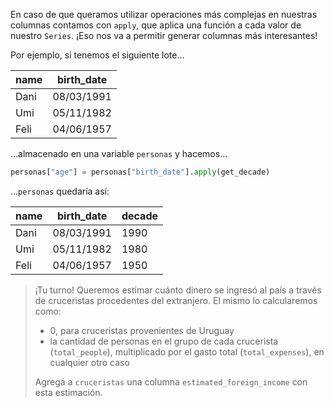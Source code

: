 En caso de que queramos utilizar operaciones más complejas en nuestras columnas contamos con `apply`, que aplica una función a cada valor de nuestro `Series`. ¡Eso nos va a permitir generar columnas más interesantes! 

Por ejemplo, si tenemos el siguiente lote...

name|birth_date|
---|---|
Dani|08/03/1991|
Umi|05/11/1982|
Feli|04/06/1957|

...almacenado en una variable `personas` y hacemos...

```python
personas["age"] = personas["birth_date"].apply(get_decade)
```

...`personas` quedaría así:

name|birth_date|decade
---|---|---|
Dani|08/03/1991|1990|
Umi|05/11/1982|1980|
Feli|04/06/1957|1950|


> ¡Tu turno! Queremos estimar cuánto dinero se ingresó al país a través de cruceristas procedentes del extranjero. El mismo lo calcularemos como: 
>
>  * 0, para cruceristas provenientes de Uruguay
>  * la cantidad de personas en el grupo de cada crucerista (`total_people`), multiplicado por el gasto total (`total_expenses`), en cualquier otro caso
> 
> Agregá a `cruceristas` una columna `estimated_foreign_income` con esta estimación.
